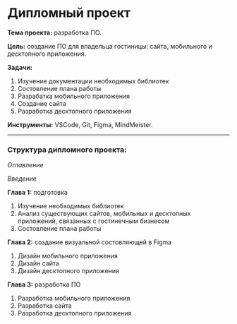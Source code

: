 # Дипломный проект

**Тема проекта:** разработка ПО.

**Цель:** создание ПО для владельца гостиницы: сайта, мобильного и десктопного приложения.

**Задачи:** 
1. Изучение документации необходимых библиотек
2. Состовление плана работы
3. Разрабатка мобильного приложения
4. Создание сайта
5. Разработка десктопного приложения

**Инструменты:** VSCode, Git, Figma, MindMeister.

---

### Структура дипломного проекта:

_Оглавление_

_Введение_

**Глава 1:** подготовка
1. Изучение необходимых библиотек
2. Анализ существующих сайтов, мобильных и десктопных приложений, связанных с гостинечным бизнесом
3. Состовление плана работы

**Глава 2:** создание визуальной состовляющей в Figma
1. Дизайн мобильного приложения
2. Дизайн сайта
3. Дизайн десктопного приложения

**Глава 3:** разработка ПО
1. Разработка мобильного приложения
2. Разработка сайта
3. Разработка десктопного приложения

